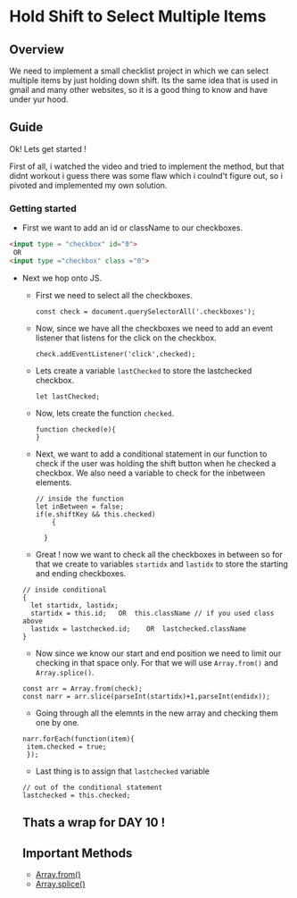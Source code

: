 # Hold Shift to Select Multiple Items

## Overview 
We need to implement a small checklist project in which we can select multiple items by just holding down shift. Its the same idea that is used in gmail and many other websites, so it is a good thing to know and have under yur hood.

## Guide

Ok! Lets get started !

First of all, i watched the video and tried to implement the method, but that didnt workout i guess there was some flaw which i coulnd't figure out, so i pivoted and implemented my own solution.

### Getting started

* First we want to add an id or className to our checkboxes.

```HTML
<input type = "checkbox" id="0">
 OR
<input type ="checkbox" class ="0">
```
* Next we hop onto JS.
  * First we need to select all the checkboxes.
    ```JS
    const check = document.querySelectorAll('.checkboxes');
    ```
  * Now, since we have all the checkboxes we need to add an event listener that listens for the click on the checkbox.
    ```JS
    check.addEventListener('click',checked);
    ```
  * Lets create a variable `lastChecked` to store the lastchecked checkbox.
    ```JS
    let lastChecked;
    ```
  * Now, lets create the function `checked`.
    ```JS
    function checked(e){
    }
    ```
  * Next, we want to add a conditional statement in our function to check if the user was holding the shift button when he checked a checkbox. We also need a variable to check for the inbetween elements.
    ```JS
    // inside the function
    let inBetween = false;
    if(e.shiftKey && this.checked)
        {
        
      }
    
    ```
  * Great ! now we want to check all the checkboxes in between so for that we create to variables `startidx` and `lastidx` to store the starting and ending checkboxes.
  ```Js
  // inside conditional 
  {
    let startidx, lastidx;
    startidx = this.id;   OR  this.className // if you used class above
    lastidx = lastchecked.id;    OR  lastchecked.className 
  }
  ```
  * Now since we know our start and end position we need to limit our checking in that space only. For that we will use `Array.from()` and `Array.splice()`.
  ```JS
  const arr = Array.from(check);
  const narr = arr.slice(parseInt(startidx)+1,parseInt(endidx));
  ```
  * Going through all the elemnts in the new array and checking them one by one.
  ```JS
  narr.forEach(function(item){
   item.checked = true;
   });
  ```
  * Last thing is to assign that `lastchecked` variable
  ```JS
  // out of the conditional statement
  lastchecked = this.checked;
  ```
  
  
  ## Thats a wrap for DAY 10 !
  
  
  
  
  
  ## Important Methods
   * [Array.from()](https://developer.mozilla.org/en-US/docs/Web/JavaScript/Reference/Global_Objects/Array/from)
   * [Array.splice()](https://developer.mozilla.org/en-US/docs/Web/JavaScript/Reference/Global_Objects/Array/splice)
   
   
  

